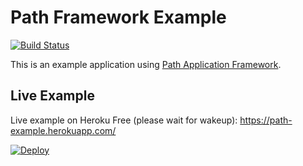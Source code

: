 # Path Framework Example

[![Build Status](https://travis-ci.org/innovad/path-example.svg?branch=master)](https://travis-ci.org/innovad/path-example)

This is an example application using <a href="https://github.com/innovad/path">Path Application Framework</a>.

## Live Example
Live example on Heroku Free (please wait for wakeup): https://path-example.herokuapp.com/

[![Deploy](https://www.herokucdn.com/deploy/button.svg)](https://heroku.com/deploy?template=https://github.com/Bruermar/Path-Framework_BSC_Bruermar)
